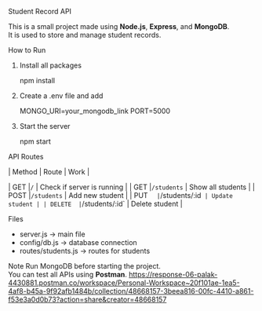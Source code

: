Student Record API

This is a small project made using **Node.js**, **Express**, and **MongoDB**.  
It is used to store and manage student records.



 How to Run

1. Install all packages  
   
   npm install
   

2. Create a .env file and add  
   
   MONGO_URI=your_mongodb_link
   PORT=5000
   

3. Start the server  
   
   npm start
   



 API Routes

| Method  |   Route        | Work |

| GET     |`/`             | Check if server is running |
| GET     |`/students`     | Show all students |
| POST    |`/students`     | Add new student |
| PUT  `  |`/students/:id` | Update student |
| DELETE  |`/students/:id` | Delete student |



 Files

- server.js → main file  
- config/db.js → database connection  
- routes/students.js → routes for students  


 Note
Run MongoDB before starting the project.  
You can test all APIs using **Postman**.
https://response-06-palak-4430881.postman.co/workspace/Personal-Workspace~20f101ae-1ea5-4af8-b45a-9f92afb1484b/collection/48668157-3beea816-00fc-4410-a861-f53e3a0d0b73?action=share&creator=48668157


   
